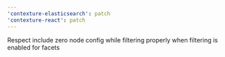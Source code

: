 ```yaml
---
'contexture-elasticsearch': patch
'contexture-react': patch
---
```


Respect include zero node config while filtering properly when filtering is enabled for facets
